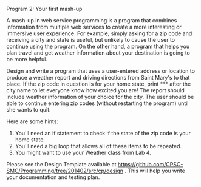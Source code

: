Program 2: Your first mash-up

A mash-up in web service programming is a program that combines information from 
multiple web services to create a more interesting or immersive user experience. 
For example, simply asking for a zip code and receiving a city and state is 
useful, but unlikely to cause the user to continue using the program. On the 
other hand, a program that helps you plan travel and get weather information
about your destination is going to be more helpful.

Design and write a program that uses a user-entered address or location to 
produce a weather report and driving directions from Saint Mary's to that place. 
If the zip code in question is for your home state, print *** after the city name 
to let everyone know how excited you are! The report should include weather 
information of your choice for the city. The user should be able to 
continue entering zip codes (without restarting the program) until she wants to 
quit.

Here are some hints: 

1. You'll need an if statement to check if the state of the zip code is your home state.
2. You'll need a big loop that allows all of these items to be repeated.
3. You might want to use your Weather class from Lab 4.

Please see the Design Template available at
<a target = "_blank" href="https://github.com/CPSC-SMC/Programming/tree/201402/src/cp/design">
https://github.com/CPSC-SMC/Programming/tree/201402/src/cp/design
</a>. This will help you write your documentation and testing plan.
